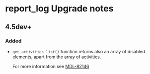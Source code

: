 # report_log Upgrade notes

## 4.5dev+

### Added

- `get_activities_list()` function returns also an array of disabled elements, apart from the array of activities.

  For more information see [MDL-82146](https://tracker.moodle.org/browse/MDL-82146)
